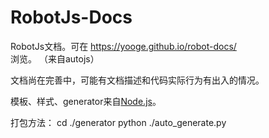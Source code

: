 # RobotJs-Docs

RobotJs文档。可在 https://yooge.github.io/robot-docs/ 浏览。 （来自autojs）

文档尚在完善中，可能有文档描述和代码实际行为有出入的情况。

模板、样式、generator来自[Node.js](https://github.com/nodejs/node/tree/master/doc)。

打包方法：
cd  ./generator
python ./auto_generate.py